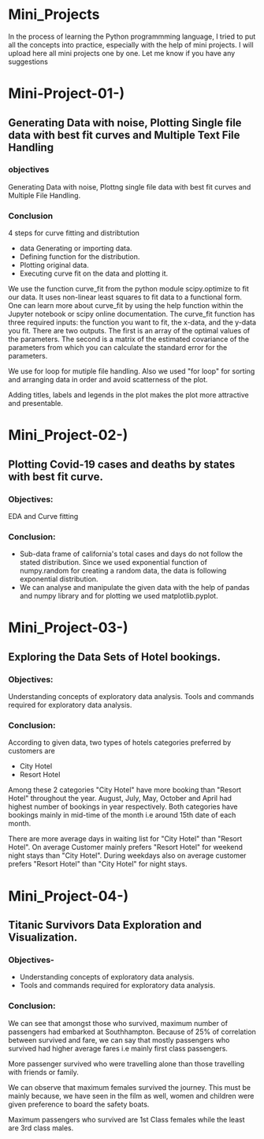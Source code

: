 # Mini_Projects
In the process of learning the Python programmming language, I tried to put all the concepts into practice, especially with the help of mini projects. I will upload here all mini projects one by one. Let me know if you have any suggestions
# Mini-Project-01-)
## Generating Data with noise, Plotting Single file data with best fit curves and Multiple Text File Handling
### objectives
Generating Data with noise, Plottng single file data with best fit curves and Multiple File Handling.
### Conclusion
4 steps for curve fitting and distribtution
* data Generating or importing data.
* Defining function for the distribution.
* Plotting original data.
* Executing curve fit on the data and plotting it.

We use the function curve_fit from the python module scipy.optimize to fit our data. It uses non-linear least squares to fit data to a functional form. One can learn more about curve_fit by using the help function within the Jupyter notebook or scipy online documentation. The curve_fit function has three required inputs: the function you want to fit, the x-data, and the y-data you fit. There are two outputs. The first is an array of the optimal values of the parameters. The second is a matrix of the estimated covariance of the parameters from which you can calculate the standard error for the parameters.

We use for loop for mutiple file handling. Also we used "for loop" for sorting and arranging data in order and avoid scatterness of the plot.

Adding titles, labels and legends in the plot makes the plot more attractive and presentable.


# Mini_Project-02-)
## Plotting Covid-19 cases and deaths by states with best fit curve.
### Objectives:
EDA and Curve fitting
### Conclusion:
* Sub-data frame of california's total cases and days do not follow the stated distribution.
Since we used exponential function of numpy.random for creating a random data, the data is following exponential distribution.
* We can analyse and manipulate the given data with the help of pandas and numpy library and for plotting we used matplotlib.pyplot.


# Mini_Project-03-)
## Exploring the Data Sets of Hotel bookings.
### Objectives:
Understanding concepts of exploratory data analysis. Tools and commands required for exploratory data analysis.
### Conclusion:
According to given data, two types of hotels categories preferred by customers are
* City Hotel
* Resort Hotel

Among these 2 categories "City Hotel" have more booking than "Resort Hotel" throughout the year. August, July, May, October and April had highest number of bookings in year respectively. Both categories have bookings mainly in mid-time of the month i.e around 15th date of each month.

There are more average days in waiting list for "City Hotel" than "Resort Hotel". On average Customer mainly prefers "Resort Hotel" for weekend night stays than "City Hotel". During weekdays also on average customer prefers "Resort Hotel" than "City Hotel" for night stays.

# Mini_Project-04-)
## Titanic Survivors Data Exploration and Visualization.
### Objectives-
* Understanding concepts of exploratory data analysis.
* Tools and commands required for exploratory data analysis.

### Conclusion:
We can see that amongst those who survived, maximum number of passengers had embarked at Southhampton. Because of 25% of correlation between survived and fare, we can say that mostly passengers who survived had higher average fares i.e mainly first class passengers.

More passenger survived who were travelling alone than those travelling with friends or family. 

We can observe that maximum females survived the journey. This must be mainly because, we have seen in the film as well, women and children were given preference to board the safety boats.

Maximum passengers who survived are 1st Class females while the least are 3rd class males.
 
 
 
